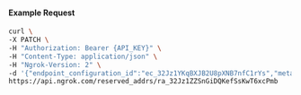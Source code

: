 <!-- Code generated for API Clients. DO NOT EDIT. -->

#### Example Request

```bash
curl \
-X PATCH \
-H "Authorization: Bearer {API_KEY}" \
-H "Content-Type: application/json" \
-H "Ngrok-Version: 2" \
-d '{"endpoint_configuration_id":"ec_32Jz1YKqBXJB2U8pXNB7nfC1rYs","metadata":"{\"proto\": \"ssh\"}"}' \
https://api.ngrok.com/reserved_addrs/ra_32Jz1ZZSnGiDQKefSsKwT6xcPmb
```
